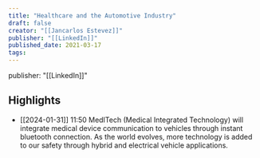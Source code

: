 ```yaml
---
title: "Healthcare and the Automotive Industry"
draft: false
creator: "[[Jancarlos Estevez]]"
publisher: "[[LinkedIn]]"
published_date: 2021-03-17
tags:
---
```

publisher: "[[LinkedIn]]"


## Highlights
* [[2024-01-31]] 11:50  MedITech (Medical Integrated Technology) will integrate medical device communication to vehicles through instant bluetooth connection. As the world evolves, more technology is added to our safety through hybrid and electrical vehicle applications.


